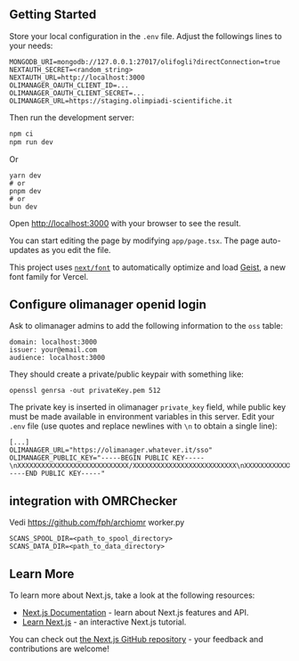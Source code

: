 ## Getting Started

Store your local configuration in the `.env` file. Adjust the followings lines to your needs:

```
MONGODB_URI=mongodb://127.0.0.1:27017/olifogli?directConnection=true
NEXTAUTH_SECRET=<random_string>
NEXTAUTH_URL=http://localhost:3000
OLIMANAGER_OAUTH_CLIENT_ID=...
OLIMANAGER_OAUTH_CLIENT_SECRET=...
OLIMANAGER_URL=https://staging.olimpiadi-scientifiche.it
```

Then run the development server:

```bash
npm ci
npm run dev
```

Or
```
yarn dev
# or
pnpm dev
# or
bun dev
```

Open [http://localhost:3000](http://localhost:3000) with your browser to see the result.

You can start editing the page by modifying `app/page.tsx`. The page auto-updates as you edit the file.

This project uses [`next/font`](https://nextjs.org/docs/app/building-your-application/optimizing/fonts) to automatically optimize and load [Geist](https://vercel.com/font), a new font family for Vercel.

## Configure olimanager openid login

Ask to olimanager admins to add the following information to the `oss` table:
```
domain: localhost:3000
issuer: your@email.com
audience: localhost:3000
```

They should create a private/public keypair with something like:
```
openssl genrsa -out privateKey.pem 512 
```
The private key is inserted in olimanager `private_key` field, while public key must be made available in environment variables in this server.
Edit your `.env` file (use quotes and replace newlines with `\n` to obtain a single line):
```
[...]
OLIMANAGER_URL="https://olimanager.whatever.it/sso"
OLIMANAGER_PUBLIC_KEY="-----BEGIN PUBLIC KEY-----\nXXXXXXXXXXXXXXXXXXXXXXXXXXXX/XXXXXXXXXXXXXXXXXXXXXXXXXX\nXXXXXXXXXXXXXXXXX==\n-----END PUBLIC KEY-----"
```

## integration with OMRChecker

Vedi https://github.com/fph/archiomr worker.py

```
SCANS_SPOOL_DIR=<path_to_spool_directory>
SCANS_DATA_DIR=<path_to_data_directory>
```

## Learn More

To learn more about Next.js, take a look at the following resources:

- [Next.js Documentation](https://nextjs.org/docs) - learn about Next.js features and API.
- [Learn Next.js](https://nextjs.org/learn) - an interactive Next.js tutorial.

You can check out [the Next.js GitHub repository](https://github.com/vercel/next.js) - your feedback and contributions are welcome!


